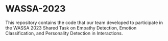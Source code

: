 # WASSA-2023

This repository contains the code that our team developed to participate in the WASSA 2023 Shared Task on Empathy Detection, Emotion Classification, and Personality Detection in Interactions.